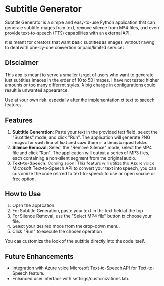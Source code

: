# Subtitle Generator

Subtitle Generator is a simple and easy-to-use Python application that can generate subtitle images from text, remove silence from MP4 files, and even provide text-to-speech (TTS) capabilities with an external API.

It is meant for creators that want basic subtitles as images, without having to deal with one-by-one convertion or paid/limited services. 

## Disclaimer

This app is meant to serve a smaller target of users who want to generate just subtitles images in the order of 10 to 50 images. I have not tested higher amounts or too many different styles. A big change in configurations could result in unwanted appearance. 

Use at your own risk, especially after the implementation ot text to speech features. 

## Features

1. **Subtitle Generation**: Paste your text in the provided text field, select the "Subtitles" mode, and click "Run". The application will generate PNG images for each line of text and save them in a timestamped folder.
2. **Silence Removal**: Select the "Remove Silence" mode, select the MP4 file and click "Run". The application will output a series of MP3 files, each containing a non-silent segment from the original audio.
3. **Text-to-Speech**: Coming soon! This feature will utilize the Azure voice Microsoft Text-to-Speech API to convert your text into speech, you can customize the code related to text-to-speech to use an open source or free option.

## How to Use

1. Open the application.
2. For Subtitle Generation, paste your text in the text field at the top.
3. For Silence Removal, use the "Select MP4 file" button to choose your file.
4. Select your desired mode from the drop-down menu.
5. Click "Run" to execute the chosen operation.

You can customize the look of the subtitle directly into the code itself.

## Future Enhancements

- Integration with Azure voice Microsoft Text-to-Speech API for Text-to-Speech feature.
- Enhanced user interface with settings/customizations tab.
